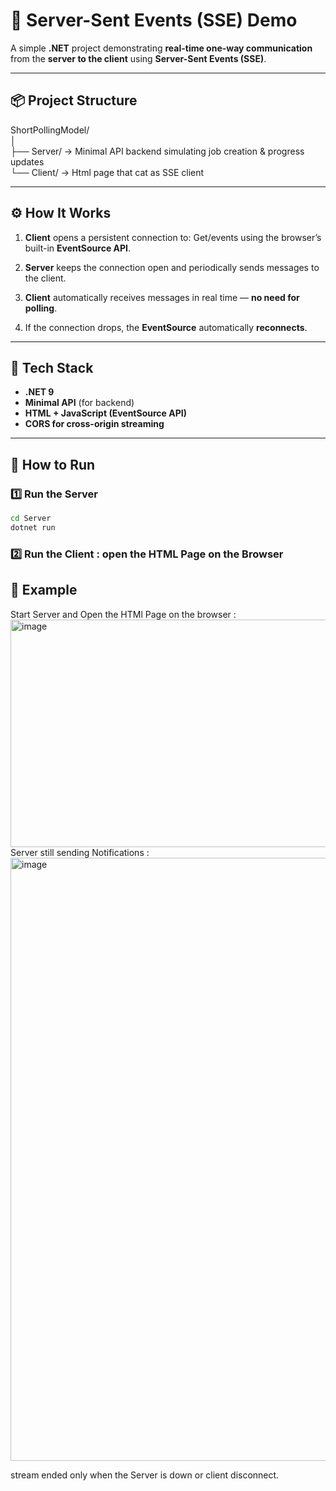 # 🧠 Server-Sent Events (SSE) Demo

A simple **.NET** project demonstrating **real-time one-way communication** from the **server to the client** using **Server-Sent Events (SSE)**.

---

## 📦 Project Structure
ShortPollingModel/  
│  
├── Server/ → Minimal API backend simulating job creation & progress updates  
└── Client/ → Html page that cat as SSE client  


---

## ⚙️ How It Works

1. **Client** opens a persistent connection to: Get/events  using the browser’s built-in **EventSource API**.

2. **Server** keeps the connection open and periodically sends messages to the client.

3. **Client** automatically receives messages in real time — **no need for polling**.

4. If the connection drops, the **EventSource** automatically **reconnects**.

---

## 🧰 Tech Stack

- **.NET 9**
- **Minimal API** (for backend)
- **HTML + JavaScript (EventSource API)**
- **CORS for cross-origin streaming**

---

## 🚀 How to Run

### 1️⃣ Run the Server
```bash
cd Server
dotnet run
```
### 2️⃣ Run the Client : open the HTML Page on the Browser


## 🚀 Example

Start Server and Open the HTMl Page on the browser : 
<img width="1907" height="364" alt="image" src="https://github.com/user-attachments/assets/1839f167-91ff-4723-bd3b-21dcfe927207" />
Server still sending Notifications : 
<img width="1904" height="965" alt="image" src="https://github.com/user-attachments/assets/7ef5c1c2-18d4-46e6-8486-9ef19e51d992" />

stream ended only  when the Server is down or client disconnect.
